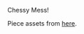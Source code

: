 Chessy Mess!

Piece assets from [here](https://commons.wikimedia.org/wiki/Category:SVG_chess_pieces).
